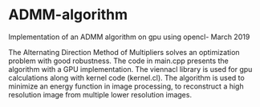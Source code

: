 # ADMM-algorithm 
Implementation of an ADMM algorithm on gpu using opencl- March 2019

The Alternating Direction Method of Multipliers solves an optimization problem with good robustness. The code in main.cpp presents the algorithm with a GPU implementation. The viennacl library is used for gpu calculations along with kernel code (kernel.cl).
The algorithm is used to minimize an energy function in image processing, to reconstruct a high resolution image from multiple lower resolution images.

